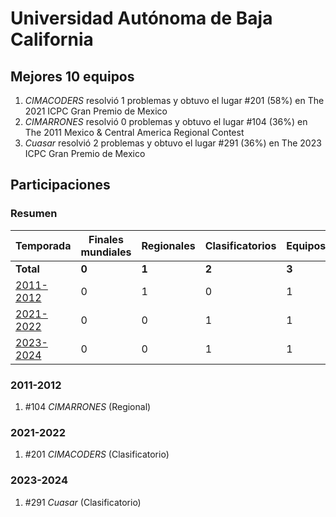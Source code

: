 ---
---

# Universidad Autónoma de Baja California

## Mejores 10 equipos

1. _CIMACODERS_ resolvió 1 problemas y obtuvo el lugar #201 (58%) en The 2021 ICPC Gran Premio de Mexico
1. _CIMARRONES_ resolvió 0 problemas y obtuvo el lugar #104 (36%) en The 2011 Mexico & Central America Regional Contest
1. _Cuasar_ resolvió 2 problemas y obtuvo el lugar #291 (36%) en The 2023 ICPC Gran Premio de Mexico

## Participaciones

### Resumen

| Temporada | Finales mundiales | Regionales | Clasificatorios | Equipos |
| --- | --- | --- | --- | --- |
| **Total** | **0** | **1** | **2** | **3** |
| [2011-2012](#2011-2012) | 0 | 1 | 0 | 1 |
| [2021-2022](#2021-2022) | 0 | 0 | 1 | 1 |
| [2023-2024](#2023-2024) | 0 | 0 | 1 | 1 |

### 2011-2012

1. #104 _CIMARRONES_ (Regional)

### 2021-2022

1. #201 _CIMACODERS_ (Clasificatorio)

### 2023-2024

1. #291 _Cuasar_ (Clasificatorio)



